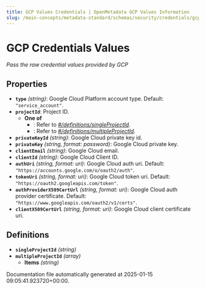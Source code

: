 ```yaml
---
title: GCP Values Credentials | OpenMetadata GCP Values Information
slug: /main-concepts/metadata-standard/schemas/security/credentials/gcpvalues
---
```


# GCP Credentials Values

*Pass the raw credential values provided by GCP*

## Properties

- **`type`** *(string)*: Google Cloud Platform account type. Default: `"service_account"`.
- **`projectId`**: Project ID.
  - **One of**
    - : Refer to *[#/definitions/singleProjectId](#definitions/singleProjectId)*.
    - : Refer to *[#/definitions/multipleProjectId](#definitions/multipleProjectId)*.
- **`privateKeyId`** *(string)*: Google Cloud private key id.
- **`privateKey`** *(string, format: password)*: Google Cloud private key.
- **`clientEmail`** *(string)*: Google Cloud email.
- **`clientId`** *(string)*: Google Cloud Client ID.
- **`authUri`** *(string, format: uri)*: Google Cloud auth uri. Default: `"https://accounts.google.com/o/oauth2/auth"`.
- **`tokenUri`** *(string, format: uri)*: Google Cloud token uri. Default: `"https://oauth2.googleapis.com/token"`.
- **`authProviderX509CertUrl`** *(string, format: uri)*: Google Cloud auth provider certificate. Default: `"https://www.googleapis.com/oauth2/v1/certs"`.
- **`clientX509CertUrl`** *(string, format: uri)*: Google Cloud client certificate uri.
## Definitions

- **`singleProjectId`** *(string)*
- **`multipleProjectId`** *(array)*
  - **Items** *(string)*


Documentation file automatically generated at 2025-01-15 09:05:41.923720+00:00.
